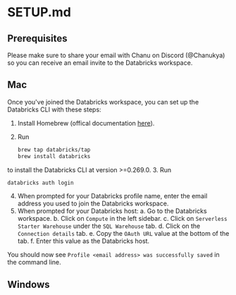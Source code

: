 # SETUP.md

## Prerequisites

Please make sure to share your email with Chanu on Discord (@Chanukya) so you can receive an email invite to the Databricks workspace.

## Mac

Once you've joined the Databricks workspace, you can set up the Databricks CLI with these steps:

1. Install Homebrew (offical documentation [here](https://brew.sh/)).
2. Run

    ```bash
    brew tap databricks/tap
    brew install databricks
    ```

to install the Databricks CLI at version >=0.269.0.
3. Run

```bash
databricks auth login
```

4. When prompted for your Databricks profile name, enter the email address you used to join the Databricks workspace.
5. When prompted for your Databricks host:
    a. Go to the Databricks workspace.
    b. Click on `Compute` in the left sidebar.
    c. Click on `Serverless Starter Warehouse` under the `SQL Warehouse` tab.
    d. Click on the `Connection details` tab.
    e. Copy the `OAuth URL` value at the bottom of the tab.
    f. Enter this value as the Databricks host.

You should now see `Profile <email address> was successfully saved` in the command line.

## Windows

